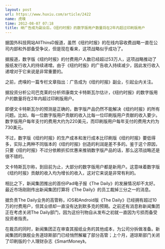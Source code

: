 ```yaml
---
layout: post
url: https://www.huxiu.com/article/2422
name: 虎嗅
time: 2012-08-07 07:18
title: 继广告成为副业后，《纽约时报》的数字版用户数量将在2年内超过印刷版用户
---
```

据国外科技网站AllThinsD报道，虽然《纽约时报》的在线内容收费战略一直在公司内部和外部备受争议，但是现在看来，这项战略似乎成功了。

据报道，数字版《纽约时报》的付费用户人数已经超过53万人，这项战略推动了报纸发行收入的持续递增。由于《纽约时报》的广告收入持续减少，因此发行收入递增对于它来说是非常重要的。

之前，虎嗅的一篇专栏文章指出：广告成为《纽约时报》副业，引起业内关注。

据投资分析公司巴克莱的分析师康南文卡特斯瓦尔估计，《纽约时报》的数字版用户的数量将在2年内超过印刷版用户。

即便文卡特斯瓦尔的预测是正确的，数字版产品仍然不能解决《纽约时报》的所有问题。比如，每一位数字版用户贡献的收入比每一位印刷版用户贡献的收入要少。数字版用户每年支付的费用大约为220美元，而印刷版用户每年支付的费用大约为730美元。

不过，数字版《纽约时报》的生产成本和发行成本比印刷版《纽约时报》要低得多，实际上两种不同版本的《纽约时报》创造的利润是差不多的。鉴于这个原因，只要《纽约时报》不过分依赖折扣优惠来推销数字版产品的话，那么这项战略还是很不错的。

文卡特斯瓦尔称，到目前为止，大部分的数字版用户都是新用户。这意味着数字版《纽约时报》贡献的收入均为增长的收入，这对它来说是非常有利的。

相比之下，新闻集团推出的首份iPad电子报《The Daily》的发展情况却不太好。最近市场刚刚传出新闻集团打算将《The Daily》的员工裁掉三分之一的消息。

据负责The Daily业务的高管称，iOS和Android版《The Daily》已经拥有超过10万的付费用户，但其业绩却一直没有达到默多克的预期。之前还有消息称新闻集团正在考虑关闭The Daily部门，因为这份刊物自从发布之初就一直因为亏损而备受投资者指责。

在裁员的同时，新闻集团正在审查其报纸业务的其他成本，为公司分拆做准备。新闻集团的旗舰业务道琼斯部门已经悄然解雇了部分高管；上个月，道琼斯部门关闭了印刷版的个人理财杂志《SmartMoney》。

